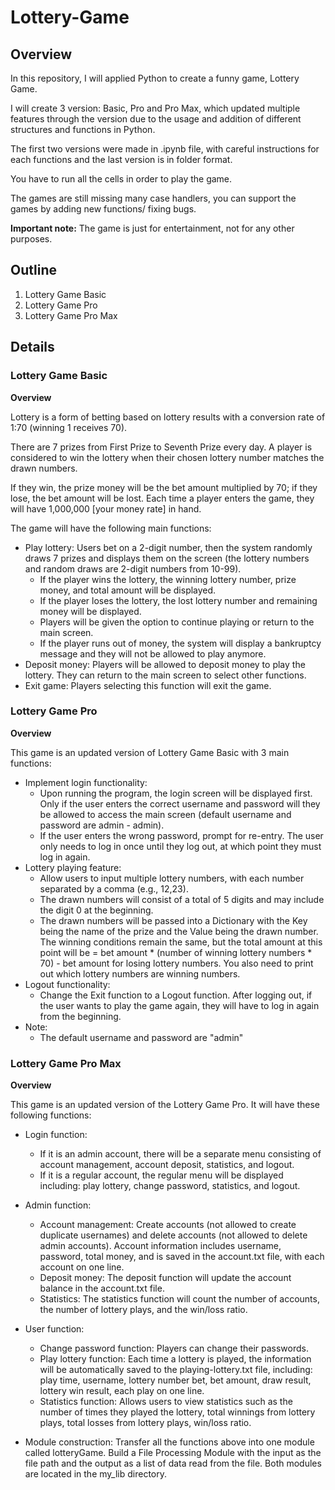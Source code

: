 # Lottery-Game

## Overview

In this repository, I will applied Python to create a funny game, Lottery Game. 

I will create 3 version: Basic, Pro and Pro Max, which updated multiple features through the version due to the usage and addition of different structures and functions in Python. 

The first two versions were made in .ipynb file, with careful instructions for each functions and the last version is in folder format.

You have to run all the cells in order to play the game.

The games are still missing many case handlers, you can support the games by adding new functions/ fixing bugs.

**Important note:** The game is just for entertainment, not for any other purposes.

## Outline 

1. Lottery Game Basic 
2. Lottery Game Pro 
3. Lottery Game Pro Max 

## Details

### Lottery Game Basic 

**Overview**

Lottery is a form of betting based on lottery results with a conversion rate of 1:70 (winning 1 receives 70). 

There are 7 prizes from First Prize to Seventh Prize every day. A player is considered to win the lottery when their chosen lottery number matches the drawn numbers. 

If they win, the prize money will be the bet amount multiplied by 70; if they lose, the bet amount will be lost. Each time a player enters the game, they will have 1,000,000 [your money rate] in hand. 

The game will have the following main functions:
- Play lottery: Users bet on a 2-digit number, then the system randomly draws 7 prizes and displays them on the screen (the lottery numbers and random draws are 2-digit numbers from 10-99).
  - If the player wins the lottery, the winning lottery number, prize money, and total amount will be displayed.
  - If the player loses the lottery, the lost lottery number and remaining money will be displayed.
  - Players will be given the option to continue playing or return to the main screen.
  - If the player runs out of money, the system will display a bankruptcy message and they will not be allowed to play anymore.
- Deposit money: Players will be allowed to deposit money to play the lottery. They can return to the main screen to select other functions.
- Exit game: Players selecting this function will exit the game.


### Lottery Game Pro 

**Overview**

This game is an updated version of Lottery Game Basic with 3 main functions: 
- Implement login functionality:
    - Upon running the program, the login screen will be displayed first. Only if the user enters the correct username and password will they be allowed to access the main screen (default username and password are admin - admin).
    - If the user enters the wrong password, prompt for re-entry. The user only needs to log in once until they log out, at which point they must log in again.
- Lottery playing feature:
    - Allow users to input multiple lottery numbers, with each number separated by a comma (e.g., 12,23).
    - The drawn numbers will consist of a total of 5 digits and may include the digit 0 at the beginning.
    - The drawn numbers will be passed into a Dictionary with the Key being the name of the prize and the Value being the drawn number. The winning conditions remain the same, but the total amount at this point will be = bet amount * (number of winning lottery numbers * 70) - bet amount for losing lottery numbers. You also need to print out which lottery numbers are winning numbers.
- Logout functionality:
    - Change the Exit function to a Logout function. After logging out, if the user wants to play the game again, they will have to log in again from the beginning.
- Note: 
    - The default username and password are "admin"

### Lottery Game Pro Max

**Overview**

This game is an updated version of the Lottery Game Pro. It will have these following functions:

- Login function:
    - If it is an admin account, there will be a separate menu consisting of account management, account deposit, statistics, and logout.
    - If it is a regular account, the regular menu will be displayed including: play lottery, change password, statistics, and logout.
- Admin function:
    - Account management: Create accounts (not allowed to create duplicate usernames) and delete accounts (not allowed to delete admin accounts). Account information includes username, password, total money, and is saved in the account.txt file, with each account on one line.
    - Deposit money: The deposit function will update the account balance in the account.txt file.
    - Statistics: The statistics function will count the number of accounts, the number of lottery plays, and the win/loss ratio.
- User function:
    - Change password function: Players can change their passwords.
    - Play lottery function: Each time a lottery is played, the information will be automatically saved to the playing-lottery.txt file, including: play time, username, lottery number bet, bet amount, draw result, lottery win result, each play on one line.
    - Statistics function: Allows users to view statistics such as the number of times they played the lottery, total winnings from lottery plays, total losses from lottery plays, win/loss ratio.

- Module construction: Transfer all the functions above into one module called lotteryGame. Build a File Processing Module with the input as the file path and the output as a list of data read from the file. Both modules are located in the my_lib directory.